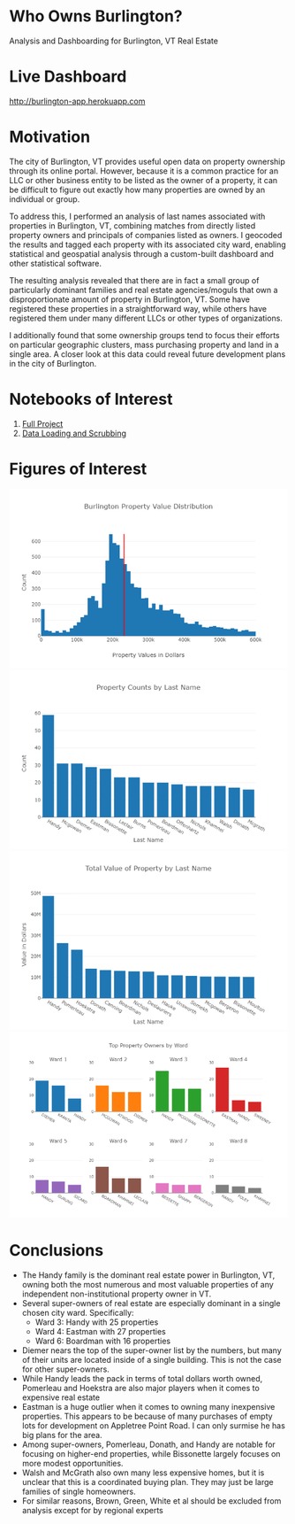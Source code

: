 # Who Owns Burlington?
Analysis and Dashboarding for Burlington, VT Real Estate
# Live Dashboard
http://burlington-app.herokuapp.com
# Motivation
The city of Burlington, VT provides useful open data on property ownership through its online portal. However, because it is a common practice for an LLC or other business entity to be listed as the owner of a property, it can be difficult to figure out exactly how many properties are owned by an individual or group.

To address this, I performed an analysis of last names associated with properties in Burlington, VT, combining matches from directly listed property owners and principals of companies listed as owners. I geocoded the results and tagged each property with its associated city ward, enabling statistical and geospatial analysis through a custom-built dashboard and other statistical software.

The resulting analysis revealed that there are in fact a small group of particularly dominant families and real estate agencies/moguls that own a disproportionate amount of property in Burlington, VT. Some have registered these properties in a straightforward way, while others have registered them under many different LLCs or other types of organizations.

I additionally found that some ownership groups tend to focus their efforts on particular geographic clusters, mass purchasing property and land in a single area. A closer look at this data could reveal future development plans in the city of Burlington.
# Notebooks of Interest
1. [Full Project](notebooks/final_project.ipynb)
2. [Data Loading and Scrubbing](notebooks/final_project.ipynb)

# Figures of Interest

![](images/histogram_burlington.png)
![](images/mostproperty.png)
![](images/mostvalue.png)
![](images/wardbars.png)

# Conclusions

* The Handy family is the dominant real estate power in Burlington, VT, owning both the most numerous and most valuable properties of any independent non-institutional property owner in VT.
* Several super-owners of real estate are especially dominant in a single chosen city ward. Specifically:
    * Ward 3: Handy with 25 properties
    * Ward 4: Eastman with 27 properties
    * Ward 6: Boardman with 16 properties
* Diemer nears the top of the super-owner list by the numbers, but many of their units are located inside of a single building. This is not the case for other super-owners.
* While Handy leads the pack in terms of total dollars worth owned, Pomerleau and Hoekstra are also major players when it comes to expensive real estate
* Eastman is a huge outlier when it comes to owning many inexpensive properties. This appears to be because of many purchases of empty lots for development on Appletree Point Road. I can only surmise he has big plans for the area.
* Among super-owners, Pomerleau, Donath, and Handy are notable for focusing on higher-end properties, while Bissonette largely focuses on more modest opportunities.
* Walsh and McGrath also own many less expensive homes, but it is unclear that this is a coordinated buying plan. They may just be large families of single homeowners.
* For similar reasons, Brown, Green, White et al should be excluded from analysis except for by regional experts